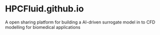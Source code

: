 # HPCFluid.github.io
A open sharing platform for building a AI-driven surrogate model in to CFD modelling for biomedical applications
